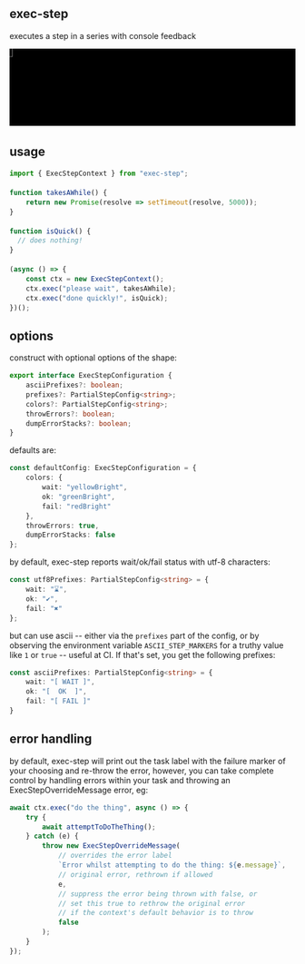 exec-step
---
executes a step in a series with console feedback

![demo](demo.gif)

usage
---
```typescript
import { ExecStepContext } from "exec-step";

function takesAWhile() {
    return new Promise(resolve => setTimeout(resolve, 5000));
}

function isQuick() {
  // does nothing!
}

(async () => {
    const ctx = new ExecStepContext();
    ctx.exec("please wait", takesAWhile);
    ctx.exec("done quickly!", isQuick);
})();
```

options
----

construct with optional options of the shape:
```typescript
export interface ExecStepConfiguration {
    asciiPrefixes?: boolean;
    prefixes?: PartialStepConfig<string>;
    colors?: PartialStepConfig<string>;
    throwErrors?: boolean;
    dumpErrorStacks?: boolean;
}
```

defaults are: 
```typescript
const defaultConfig: ExecStepConfiguration = {
    colors: {
        wait: "yellowBright",
        ok: "greenBright",
        fail: "redBright"
    },
    throwErrors: true,
    dumpErrorStacks: false
};
```

by default, exec-step reports wait/ok/fail status with utf-8 characters:
```typescript
const utf8Prefixes: PartialStepConfig<string> = {
    wait: "⌛",
    ok: "✔",
    fail: "✖"
};
```

but can use ascii -- either via the `prefixes` part of the config, or by
observing the environment variable `ASCII_STEP_MARKERS` for a truthy value
like `1` or `true` -- useful at CI. If that's set, you get the following prefixes:

```typescript
const asciiPrefixes: PartialStepConfig<string> = {
    wait: "[ WAIT ]",
    ok: "[  OK  ]",
    fail: "[ FAIL ]"
}
```

error handling
---

by default, exec-step will print out the task label with the failure marker
of your choosing and re-throw the error, however, you can take complete control
by handling errors within your task and throwing an ExecStepOverrideMessage error, 
eg:

```typescript
await ctx.exec("do the thing", async () => {
    try {
        await attemptToDoTheThing();
    } catch (e) {
        throw new ExecStepOverrideMessage(
            // overrides the error label
            `Error whilst attempting to do the thing: ${e.message}`,
            // original error, rethrown if allowed
            e,
            // suppress the error being thrown with false, or 
            // set this true to rethrow the original error
            // if the context's default behavior is to throw
            false
        );
    }
});
